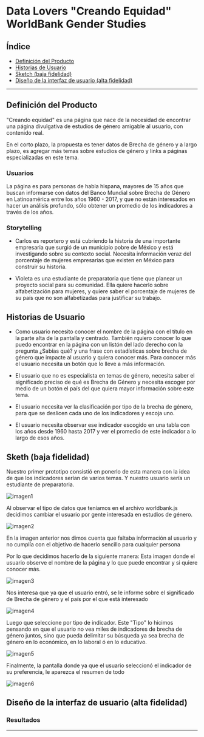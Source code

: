 # Data Lovers "Creando Equidad" WorldBank Gender Studies

## Índice

- [Definición del Producto](#definición-del-producto)
- [Historias de Usuario](#historias-de-usuario)
- [Sketch (baja fidelidad)](#prototipo-baja-fidelidad)
- [Diseño de la interfaz de usuario (alta fidelidad)](#diseño-de-la-interfaz-de-usuario)
---

## Definición del Producto

"Creando equidad" es una página que nace de la necesidad de encontrar una página divulgativa de estudios de género amigable al usuario, con contenido real. 

En el corto plazo, la propuesta es tener datos de Brecha de género y a largo plazo, es agregar más temas sobre estudios de género y links a páginas especializadas en este tema.


### Usuarios

La página es para personas de habla hispana, mayores de 15 años que buscan informarse con datos del Banco Mundial sobre Brecha de Género en Latinoamérica entre los años 1960 - 2017, y que no están interesados en hacer un análisis profundo, sólo obtener un promedio  de los indicadores a través de los años.

### Storytelling

- Carlos es reportero y está cubriendo la historia de una importante empresaria que surgió de un municipio pobre de México y está investigando sobre su contexto social. Necesita información veraz del porcentaje de mujeres empresarias que existen en México para construir su historia. 

- Violeta es una estudiante de preparatoria que tiene que planear un proyecto social para su comunidad. Ella quiere hacerlo sobre alfabetización para mujeres, y quiere saber el porcentaje de mujeres de su país que no son alfabetizadas para justificar su trabajo.

## Historias de Usuario

- Como usuario necesito conocer el nombre de la página con el título en la parte alta de la pantalla y centrado. También rquiero conocer lo que puedo encontrar en la página con un listón del lado derecho con la pregunta ¿Sabías qué? y una frase con estadísticas sobre brecha de género que impacte al usuario y quiera conocer más. Para conocer más el usuario necesita un botón que lo lleve a más información.

- El usuario que no es especialista en temas de género, necesita saber el significado preciso de qué es Brecha de Género  y necesita escoger por medio de un botón el país del que quiera mayor información sobre este tema.

- El usuario necesita ver la clasificación por tipo de la brecha de género, para que se deslicen cada uno de los indicadores y escoja uno.

- El usuario necesita observar ese indicador escogido en una tabla con los años desde 1960  hasta 2017 y ver el promedio de este indicador a lo largo de esos años.

## Sketh (baja fidelidad)

Nuestro primer prototipo consistió en ponerlo de esta manera con la idea de que los indicadores serían de varios temas. Y nuestro usuario sería un estudiante de preparatoria.

![imagen1](https://github.com/jessigatma/GDL002-data-lovers/blob/master/images/sketchkar.png)

Al observar el tipo de datos que teníamos en el archivo worldbank.js decidimos cambiar el usuario por gente interesada en estudios de género. 

![imagen2](https://github.com/jessigatma/GDL002-data-lovers/blob/master/images/IMG_20190303_114858558.jpg)

En la imagen anterior nos dimos cuenta que faltaba información al usuario y no cumplía con el objetivo de hacerlo sencillo para cualquier persona

Por lo que decidimos hacerlo de la siguiente manera:
Esta imagen donde el usuario observe el nombre de la página y lo que puede encontrar y si quiere conocer más.

![imagen3](https://github.com/jessigatma/GDL002-data-lovers/blob/master/images/IMG_20190303_114921160.jpg)

Nos interesa que ya que el usuario entró, se le informe sobre el significado de Brecha de género y el país por el que está interesado

![imagen4](https://github.com/jessigatma/GDL002-data-lovers/blob/master/images/IMG_20190303_114926726.jpg)

Luego que seleccione por tipo de indicador. Este "Tipo" lo hicimos pensando en que el usuario no vea miles de indicadores de brecha de género juntos, sino que pueda delimitar su búsqueda ya sea brecha de género en lo económico, en lo laboral ó en lo educativo.

![imagen5](https://github.com/jessigatma/GDL002-data-lovers/blob/master/images/IMG_20190303_114930359.jpg)

Finalmente, la pantalla donde ya que el usuario seleccionó el indicador de su preferencia, le aparezca el resumen de todo


![imagen6](https://github.com/jessigatma/GDL002-data-lovers/blob/master/images/IMG_20190303_114934895.jpg)


## Diseño de la interfaz de usuario (alta fidelidad)



### Resultados


-----------------------------------------------------------------
